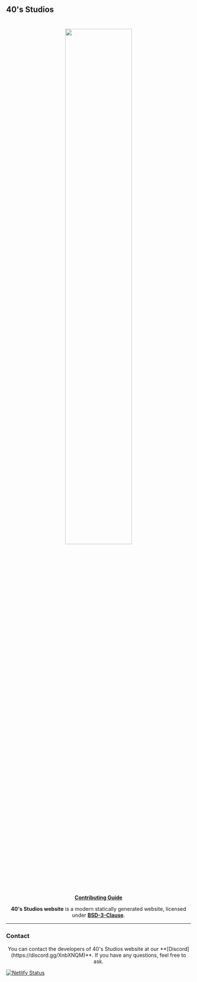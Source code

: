 ## 40's Studios

<h1 align="center">
    <a href="https://github.com/fortiesstudios" target="_blank">
        <img height="60%" width="60%" src="https://raw.githubusercontent.com/fortiesstudios/studio-website/main/src/images/banner-corner-60px.png?token=GHSAT0AAAAAABXJTCFCSPR5KJ7MN443VQBOYZITRLQ"><br>
    </a>
</h1>

<p align="center">
    <b><a href="CONTRIBUTING.md">Contributing Guide</a></b>
</p>

<p align="center">
   <b>40's Studios website</b> is a modern statically generated website, licensed under <a href="LICENSE.md"><b>BSD-3-Clause</b></a>.
</p>

---

### Contact

<p align="center">
    You can contact the developers of 40's Studios website at our **[Discord](https://discord.gg/XnbXNQM)**. If you have any questions, feel free to ask.
</p>

[![Netlify Status](https://api.netlify.com/api/v1/badges/2f0829ff-3941-45cd-8e3f-d84c48842de2/deploy-status)](https://app.netlify.com/sites/fortiestudios/deploys)
